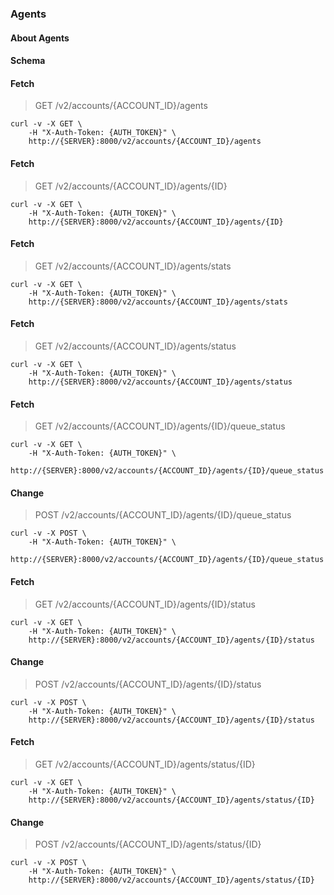 ### Agents

#### About Agents

#### Schema



#### Fetch

> GET /v2/accounts/{ACCOUNT_ID}/agents

```shell
curl -v -X GET \
    -H "X-Auth-Token: {AUTH_TOKEN}" \
    http://{SERVER}:8000/v2/accounts/{ACCOUNT_ID}/agents
```

#### Fetch

> GET /v2/accounts/{ACCOUNT_ID}/agents/{ID}

```shell
curl -v -X GET \
    -H "X-Auth-Token: {AUTH_TOKEN}" \
    http://{SERVER}:8000/v2/accounts/{ACCOUNT_ID}/agents/{ID}
```

#### Fetch

> GET /v2/accounts/{ACCOUNT_ID}/agents/stats

```shell
curl -v -X GET \
    -H "X-Auth-Token: {AUTH_TOKEN}" \
    http://{SERVER}:8000/v2/accounts/{ACCOUNT_ID}/agents/stats
```

#### Fetch

> GET /v2/accounts/{ACCOUNT_ID}/agents/status

```shell
curl -v -X GET \
    -H "X-Auth-Token: {AUTH_TOKEN}" \
    http://{SERVER}:8000/v2/accounts/{ACCOUNT_ID}/agents/status
```

#### Fetch

> GET /v2/accounts/{ACCOUNT_ID}/agents/{ID}/queue_status

```shell
curl -v -X GET \
    -H "X-Auth-Token: {AUTH_TOKEN}" \
    http://{SERVER}:8000/v2/accounts/{ACCOUNT_ID}/agents/{ID}/queue_status
```

#### Change

> POST /v2/accounts/{ACCOUNT_ID}/agents/{ID}/queue_status

```shell
curl -v -X POST \
    -H "X-Auth-Token: {AUTH_TOKEN}" \
    http://{SERVER}:8000/v2/accounts/{ACCOUNT_ID}/agents/{ID}/queue_status
```

#### Fetch

> GET /v2/accounts/{ACCOUNT_ID}/agents/{ID}/status

```shell
curl -v -X GET \
    -H "X-Auth-Token: {AUTH_TOKEN}" \
    http://{SERVER}:8000/v2/accounts/{ACCOUNT_ID}/agents/{ID}/status
```

#### Change

> POST /v2/accounts/{ACCOUNT_ID}/agents/{ID}/status

```shell
curl -v -X POST \
    -H "X-Auth-Token: {AUTH_TOKEN}" \
    http://{SERVER}:8000/v2/accounts/{ACCOUNT_ID}/agents/{ID}/status
```

#### Fetch

> GET /v2/accounts/{ACCOUNT_ID}/agents/status/{ID}

```shell
curl -v -X GET \
    -H "X-Auth-Token: {AUTH_TOKEN}" \
    http://{SERVER}:8000/v2/accounts/{ACCOUNT_ID}/agents/status/{ID}
```

#### Change

> POST /v2/accounts/{ACCOUNT_ID}/agents/status/{ID}

```shell
curl -v -X POST \
    -H "X-Auth-Token: {AUTH_TOKEN}" \
    http://{SERVER}:8000/v2/accounts/{ACCOUNT_ID}/agents/status/{ID}
```

